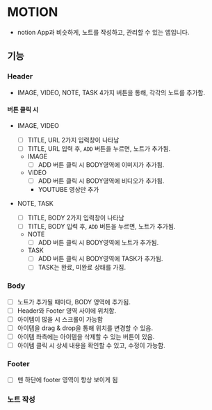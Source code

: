 # MOTION

- notion App과 비슷하게, 노트를 작성하고, 관리할 수 있는 앱입니다.

## 기능

### Header

- IMAGE, VIDEO, NOTE, TASK 4가지 버튼을 통해, 각각의 노트를 추가함.

#### 버튼 클릭 시

- IMAGE, VIDEO

  - [ ] TITLE, URL 2가지 입력창이 나타남
  - [ ] TITLE, URL 입력 후, `ADD` 버튼을 누르면, 노트가 추가됨.
  - IMAGE
    - [ ] ADD 버튼 클릭 시 BODY영역에 이미지가 추가됨.
  - VIDEO
    - [ ] ADD 버튼 클릭 시 BODY영역에 비디오가 추가됨.
    - YOUTUBE 영상만 추가

- NOTE, TASK
  - [ ] TITLE, BODY 2가지 입력창이 나타남
  - [ ] TITLE, BODY 입력 후, `ADD` 버튼을 누르면, 노트가 추가됨.
  - NOTE
    - [ ] ADD 버튼 클릭 시 BODY영역에 노트가 추가됨.
  - TASK
    - [ ] ADD 버튼 클릭 시 BODY영역에 TASK가 추가됨.
    - [ ] TASK는 완료, 미완료 상태를 가짐.

### Body

- [ ] 노트가 추가될 때마다, BODY 영역에 추가됨.
- [ ] Header와 Footer 영역 사이에 위치함.
- [ ] 아이템이 많을 시 스크롤이 가능함
- [ ] 아이템을 drag & drop을 통해 위치를 변경할 수 있음.
- [ ] 아이템 좌측에는 아이템을 삭제할 수 있는 버튼이 있음.
- [ ] 아이템 클릭 시 상세 내용을 확인할 수 있고, 수정이 가능함.

### Footer

- [ ] 맨 하단에 footer 영역이 항상 보이게 됨

### 노트 작성
